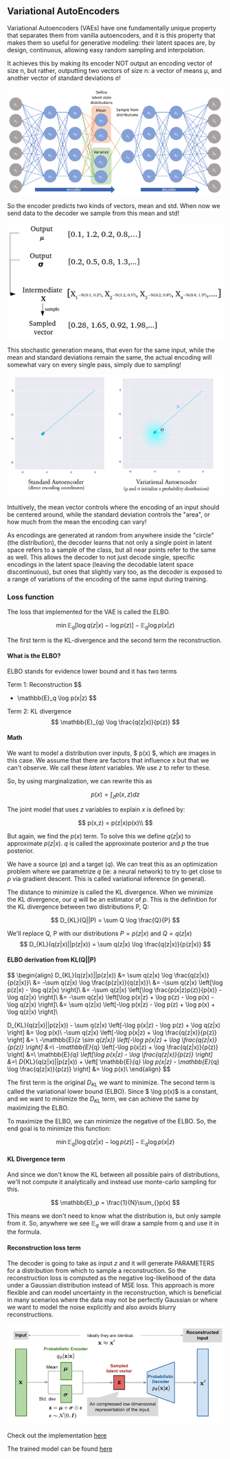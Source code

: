 ## Variational AutoEncoders

Variational Autoencoders (VAEs) have one fundamentally unique property that separates them from vanilla autoencoders, and it is this property that makes them so useful for generative modeling: their latent spaces are, by design, continuous, allowing easy random sampling and interpolation.

It achieves this by making its encoder NOT output an encoding vector of size n, but rather, outputting two vectors of size n: a vector of means μ, and another vector of standard deviations σ!

![](assets/vae_arch.png)

So the encoder predicts two kinds of vectors, mean and std. When now we send data to the decoder we sample from this mean and std!

![](assets/vae_1.png)

This stochastic generation means, that even for the same input, while the mean and standard deviations remain the same, the actual encoding will somewhat vary on every single pass, simply due to sampling!

![](assets/vae_2.png)

Intuitively, the mean vector controls where the encoding of an input should be centered around, while the standard deviation controls the "area", or how much from the mean the encoding can vary!

As encodings are generated at random from anywhere inside the "circle" (the distribution), the decoder learns that not only a single point in latent space refers to a sample of the class, but all near points refer to the same as well. This allows the decoder to not just decode single, specific encodings in the latent space (leaving the decodable latent space discontinuous), but ones that slightly vary too, as the decoder is exposed to a range of variations of the encoding of the same input during training.

### Loss function

The loss that implemented for the VAE is called the ELBO.

$$
{\min \mathbb{E}_{q}[ \log q(z|x) - \log p(z)]} - {\mathbb{E}_{q} \log p(x|z)}
$$

The first term is the KL-divergence and the second term the reconstruction.

#### What is the ELBO?
ELBO stands for evidence lower bound and it has two terms

Term 1: Reconstruction
$$
- \mathbb{E}_q \log p(x|z)
$$

Term 2: KL divergence
$$
\mathbb{E}_{q}  \log \frac{q(z|x)}{p(z)}
$$

#### Math

We want to model a distribution over inputs, $ p(x) $, which are images in this case. We assume that there are factors that influence x but that we can't observe. We call these *latent* variables. We use $z$ to refer to these.

So, by using marginalization, we can rewrite this as

$$
p(x) = \int_z p(x, z)dz
$$

The joint model that uses $z$ variables to explain $x$ is defined by:

$$
p(x,z) = p(z|x)p(x)\\
$$

But again, we find the $p(x)$ term. To solve this we define $q(z|x)$ to approximate $p(z|x)$. $q$ is called the approximate posterior and $p$ the true posterior.

We have a source ($p$) and a target ($q$). We can treat this as an optimization problem where we parametrize $q$ (ie: a neural network) to try to get close to $p$ via gradient descent. This is called variational inference (in general).

The distance to minimize is called the KL divergence.
When we minimize the KL divergence, our $q$ will be an estimator of $p$. This is the definition for the KL divergence between two distributions P, Q:

$$
D_{KL}(Q||P) = \sum Q \log \frac{Q}{P}
$$

We'll replace Q, P with our distributions $P = p(z|x)$ and $Q = q(z|x)$
$$
D_{KL}(q(z|x)||p(z|x)) = \sum q(z|x) \log \frac{q(z|x)}{p(z|x)}
$$

#### ELBO derivation from KL(Q||P)

$$
\begin{align}
D_{KL}(q(z|x)||p(z|x)) &= \sum q(z|x) \log \frac{q(z|x)}{p(z|x)}\\
&= -\sum q(z|x) \log \frac{p(z|x)}{q(z|x)}\\
&= -\sum q(z|x)  \left[\log p(z|x) - \log q(z|x) \right]\\
&= -\sum q(z|x) \left[\log \frac{p(x|z)p(z)}{p(x)} - \log q(z|x) \right]\\
&= -\sum q(z|x) \left[\log p(x|z) + \log p(z) - \log p(x) - \log q(z|x) \right]\\
&= \sum q(z|x) \left[-\log p(x|z) - \log p(z) + \log p(x) + \log q(z|x) \right]\\

D_{KL}(q(z|x)||p(z|x)) - \sum q(z|x) \left[-\log p(x|z) - \log p(z) + \log q(z|x) \right] &= \log p(x)\\
-\sum q(z|x) \left[-\log p(x|z) + \log \frac{q(z|x)}{p(z)} \right] &= \\
-\mathbb{E}_{z \sim q(z|x)} \left[-\log p(x|z) + \log \frac{q(z|x)}{p(z)} \right] &=\\
-\mathbb{E}_{q} \left[-\log p(x|z) + \log \frac{q(z|x)}{p(z)} \right] &=\\
\mathbb{E}_{q} \left[\log p(x|z) - \log \frac{q(z|x)}{p(z)} \right] &=\\
D_{KL}(q(z|x)||p(z|x)) + \left[ \mathbb{E}_{q} \log p(x|z)  - \mathbb{E}_{q}  \log \frac{q(z|x)}{p(z)} \right] &= \log p(x)\\
\end{align}
$$

The first term is the original $D_{KL}$ we want to minimize. The second term is called the variational lower bound (ELBO). Since $ \log p(x)$ is a constant, and we want to minimize the $D_{KL}$ term, we can achieve the same by maximizing the ELBO.

To maximize the ELBO, we can minimize the negative of the ELBO. So, the end goal is to minimize this function:

$$
{\min \mathbb{E}_{q}[ \log q(z|x) - \log p(z)]} - {\mathbb{E}_{q} \log p(x|z)}
$$

#### KL Divergence term
And since we don't know the KL between all possible pairs of distributions, we'll not compute it analytically and instead use monte-carlo sampling for this.

$$
\mathbb{E}_p = \frac{1}{N}\sum_{}p(x)
$$

This means we don't need to know what the distribution is, but only sample from it. So, anywhere we see $\mathbb{E}_q$ we will draw a sample from q and use it in the formula.

#### Reconstruction loss term
The decoder is going to take as input $z$ and it will generate PARAMETERS for a distribution from which to sample a reconstruction. So the reconstruction loss is computed as the negative log-likelihood of the data under a Gaussian distribution instead of MSE loss. This approach is more flexible and can model uncertainty in the reconstruction, which is beneficial in many scenarios where the data may not be perfectly Gaussian or where we want to model the noise explicitly and also avoids blurry reconstructions.

![](assets/vae_3.png)

Check out the implementation [here](./variational_ae.ipynb)

The trained model can be found [here](https://drive.google.com/file/d/1hjhXPiI41cZmqukPSJGvMRFICWVXwgd6/view?usp=drive_link)